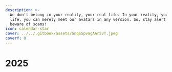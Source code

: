 ```yaml
---
description: >-
  We don't belong in your reality, your real life. In your reality, your real
  life, you can merely meet our avatars in any version. So, stay alert and
  beware of scams!
icon: calendar-star
cover: ../../.gitbook/assets/GnqSSpvagAAr5vT.jpeg
coverY: 0
---
```


# 2025

